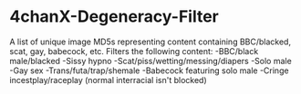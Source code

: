 # 4chanX-Degeneracy-Filter
A list of unique image MD5s representing content containing BBC/blacked, scat, gay, babecock, etc.
Filters the following content:
-BBC/black male/blacked
-Sissy hypno
-Scat/piss/wetting/messing/diapers
-Solo male
-Gay sex
-Trans/futa/trap/shemale
-Babecock featuring solo male
-Cringe incestplay/raceplay (normal interracial isn't blocked)

